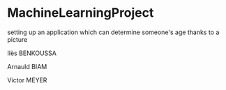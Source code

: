 # MachineLearningProject
setting up an application which can determine someone's age thanks to a picture

Ilès BENKOUSSA

Arnauld BIAM

Victor MEYER
